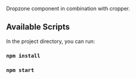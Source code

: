 Dropzone component in combination with cropper.

## Available Scripts

In the project directory, you can run:
### `npm install`
### `npm start`
